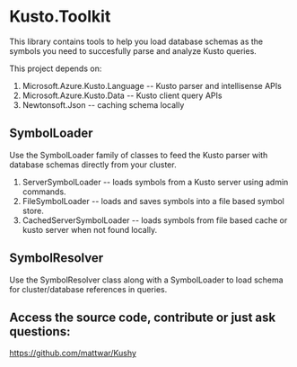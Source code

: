 # Kusto.Toolkit

This library contains tools to help you load database schemas as 
the symbols you need to succesfully parse and analyze Kusto queries.

This project depends on:
1. Microsoft.Azure.Kusto.Language      -- Kusto parser and intellisense APIs
2. Microsoft.Azure.Kusto.Data          -- Kusto client query APIs
3. Newtonsoft.Json                     -- caching schema locally

## SymbolLoader
Use the SymbolLoader family of classes to feed the Kusto parser with database schemas directly from your cluster.

1. ServerSymbolLoader -- loads symbols from a Kusto server using admin commands.
2. FileSymbolLoader -- loads and saves symbols into a file based symbol store.
3. CachedServerSymbolLoader -- loads symbols from file based cache or kusto server when not found locally.

## SymbolResolver
Use the SymbolResolver class along with a SymbolLoader to load schema for cluster/database references in queries.


## Access the source code, contribute or just ask questions:
https://github.com/mattwar/Kushy



